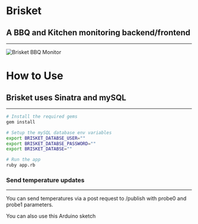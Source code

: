 # Brisket
## A BBQ and Kitchen monitoring backend/frontend
***

![Brisket BBQ Monitor](http://static.grantsprunger.com/brisket.jpg)

# How to Use
## Brisket uses Sinatra and mySQL
***

  ```bash
  # Install the required gems
  gem install
  
  # Setup the mySQL database env variables
  export BRISKET_DATABSE_USER=""
  export BRISKET_DATABSE_PASSWORD=""
  export BRISKET_DATABSE=""

  # Run the app
  ruby app.rb
  ```

### Send temperature updates
***

You can send temperatures via a post request to /publish with probe0 and probe1 parameters.

You can also use this Arduino sketch 